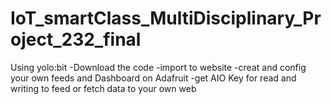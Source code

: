 # IoT_smartClass_MultiDisciplinary_Project_232_final
Using yolo:bit 
-Download the code 
-import to website
-creat and config your own feeds and Dashboard on Adafruit
-get AIO Key for read and writing to feed or fetch data to your own web
